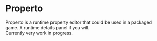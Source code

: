 # Properto
Properto is a runtime property editor that could be used in a packaged game. A runtime details panel if you will.<br>
Currently very work in progress.

